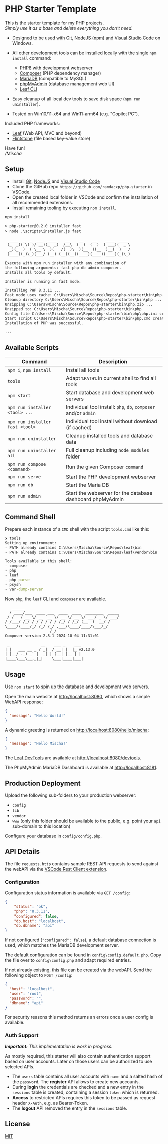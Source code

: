 # PHP Starter Template

This is the starter template for my PHP projects.  
_Simply use it as a base and delete everything you don't need._

* Designed to be used with
  [Git](https://git-scm.com/downloads),
  [NodeJS (npm)](https://nodejs.org/en/download/prebuilt-installer) and
  [Visual Studio Code](https://code.visualstudio.com/download)
  on Windows.

* All other development tools can be installed locally with the single `npm install` command:

  * [PHP8](https://windows.php.net/downloads/releases/archives/) with development webserver
  * [Composer](https://getcomposer.org/download/) (PHP dependency manager)
  * [MariaDB](https://mariadb.org/) (compatible to MySQL)
  * [phpMyAdmin](https://www.phpmyadmin.net/) (database management web UI)
  * [Leaf CLI](https://leafphp.dev/docs/cli/)

* Easy cleanup of all local dev tools to save disk space (`npm run uninstaller`).

* Tested on Win10/11-x64 and Win11-arm64 (e.g. "Copilot PC").

Included PHP frameworks:

* [Leaf](https://leafphp.dev/docs/) (Web API, MVC and beyond)
* [Flintstone](https://github.com/fire015/flintstone) (file based key-value store)

Have fun!  
_/Mischa_

## Setup

* Install
  [Git](https://git-scm.com/downloads),
  [NodeJS](https://nodejs.org/en/download/prebuilt-installer) and
  [Visual Studio Code](https://code.visualstudio.com/download)
* Clone the GitHub repo `https://github.com/ramdacxp/php-starter` in VSCode.
* Open the created local folder in VSCode and confirm the installation of all recommended extensions.
* Install remaining tooling by executing `npm install`.

```txt
npm install

> php-starter@0.2.0 installer fast
> node .\scripts\installer.js fast

  ____  _  _  ___  ____    __    __    __    ____  ____ 
 (_  _)( \( )/ __)(_  _)  /__\  (  )  (  )  ( ___)(  _ \
  _)(_  )  ( \__ \  )(   /(  )\  )(__  )(__  )__)  )   /
 (____)(_)\_)(___/ (__) (__)(__)(____)(____)(____)(_)\_)

Execute with npm run installer with any combination of
the following arguments: fast php db admin composer.
Installs all tools by default.

Installer is running in fast mode.

Installing PHP 8.3.11 ...
Fast mode uses cache: C:\Users\Mischa\Source\Repos\php-starter\bin\php.zip
Cleanup directory C:\Users\Mischa\Source\Repos\php-starter\bin\php ...    
Unzipping C:\Users\Mischa\Source\Repos\php-starter\bin\php.zip ...
Unzipped to: C:\Users\Mischa\Source\Repos\php-starter\bin\php
Config file C:\Users\Mischa\Source\Repos\php-starter\bin\php\php.ini created.
Start script C:\Users\Mischa\Source\Repos\php-starter\bin\php.cmd created.   
Installation of PHP was successful.

...
```

## Available Scripts

| Command                         | Description                                                     |
|---------------------------------|-----------------------------------------------------------------|
| `npm i`, `npm install`          | Install all tools                                               |
| `tools`                         | Adapt `%PATH%` in current shell to find all tools               |
| `npm start`                     | Start database and development web servers                      |
| `npm run installer <tool> ...`  | Individual tool install: `php`, `db`, `composer` and/or `admin` |
| `npm run installer fast <tool>` | Individual tool install without download (if cached)            |
| `npm run uninstaller`           | Cleanup installed tools and database data                       |
| `npm run uninstaller all`       | Full cleanup including `node_modules` folder                    |
| `npm run compose <command>`     | Run the given Composer `command`                                |
| `npm run serve`                 | Start the PHP development webserver                             |
| `npm run db`                    | Start the Maria DB                                              |
| `npm run admin`                 | Start the webserver for the database dashboard phpMyAdmin       |

## Command Shell

Prepare each instance of a `CMD` shell with the script `tools.cmd` like this:

```cmd
❯ tools
Setting up environment:
- PATH already contains C:\Users\Mischa\Source\Repos\leaf\bin
- PATH already contains C:\Users\Mischa\Source\Repos\leaf\vendor\bin

Tools available in this shell:
- composer
- php
- leaf
- php-parse
- psysh
- var-dump-server
```

Now `php`, the `leaf` CLI and `composer` are available.

```txt
   ______
  / ____/___  ____ ___  ____  ____  ________  _____
 / /   / __ \/ __ `__ \/ __ \/ __ \/ ___/ _ \/ ___/
/ /___/ /_/ / / / / / / /_/ / /_/ (__  )  __/ /
\____/\____/_/ /_/ /_/ .___/\____/____/\___/_/
                    /_/
Composer version 2.8.1 2024-10-04 11:31:01

 _              __    ___ _    ___ 
| |   ___ __ _ / _|  / __| |  |_ v2.13.0
| |__/ -_) _` |  _| | (__| |__ | |
|____\___\__,_|_|    \___|____|___|
```

## Usage

Use `npm start` to spin up the database and development web servers.

Open the main website at <http://localhost:8080>, which shows a simple WebAPI response:

```json
{
  "message": "Hello World!"
}
```

A dynamic greeting is returned on <http://localhost:8080/hello/mischa>:

```json
{
  "message": "Hello Mischa!"
}
```

The [Leaf DevTools](https://leafphp.dev/modules/devtools/) are available at <http://localhost:8080/devtools>.

The PhpMyAdmin MariaDB Dashboard is available at <http://localhost:8181>.

## Production Deployment

Upload the following sub-folders to your production webserver:

* `config`
* `lib`
* `vendor`
* `www` (only this folder should be available to the public, e.g. point your `api` sub-domain to this location)

Configure your database in `config/config.php`.

## API Details

The file `requests.http` contains sample REST API requests to send against the webAPI via the [VSCode Rest Client extension](https://marketplace.visualstudio.com/items?itemName=humao.rest-client).

### Configuration

Configuration status information is available via `GET /config`:

```json
{
    "status": "ok",
    "php": "8.3.11",
    "configured": false,
    "db.host": "localhost",
    "db.dbname": "api"
}
```

If not configured (`"configured": false`), a default database connection is used, which matches the MariaDB development server.

The default configuration can be found in `config\config.default.php`.
Copy the file over to `config\config.php` and adapt required entries.

If not already existing, this file can be created via the webAPI. Send the following object to `POST /config`:

```json
{
  "host": "localhost",
  "user": "root",
  "password": "",
  "dbname": "api"
}
```

For security reasons this method returns an errors once a user config is available.

### Auth Support

_**Important:** This implementation is work in progress._

As mostly required, this starter will also contain authentication support based on user accounts. Later on those users can be authorized to use selected APIs.

* The `users` table contains all user accounts with `name` and a salted hash of the `password`. The **register** API allows to create new accounts.
* During **login** the credentials are checked and a new entry in the `sessions` table is created, containing a session `token` which is returned.
* **Access** to restricted APIs requires this token to be passed as request header `X-Auth`, e.g. as Bearer-Token.
* The **logout** API removed the entry in the `sessions` table.

## License

[MIT](LICENSE)
